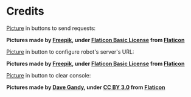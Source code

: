 # Credits

[Picture](https://www.flaticon.com/free-icon/send_736212) in buttons to send requests:

  **Pictures made by <a href="https://www.flaticon.com/authors/freepik">Freepik</a>, under <a href="https://file000.flaticon.com/downloads/license/license.pdf">Flaticon Basic License</a> from <a href="www.flaticon.com">Flaticon</a>**

[Picture](https://www.flaticon.com/free-icon/gear_128) in button to configure robot's server's URL:

  **Pictures made by <a href="https://www.flaticon.com/authors/freepik">Freepik</a>, under <a href="https://file000.flaticon.com/downloads/license/license.pdf">Flaticon Basic License</a> from <a href="www.flaticon.com">Flaticon</a>**

[Picture](https://www.flaticon.com/free-icon/double-sided-eraser_25454) in button to clear console:

  **Pictures made by <a href="https://www.flaticon.com/authors/dave-gandy">Dave Gandy</a>, under <a href="https://creativecommons.org/licenses/by/3.0/">CC BY 3.0</a> from <a href="www.flaticon.com">Flaticon</a>**
